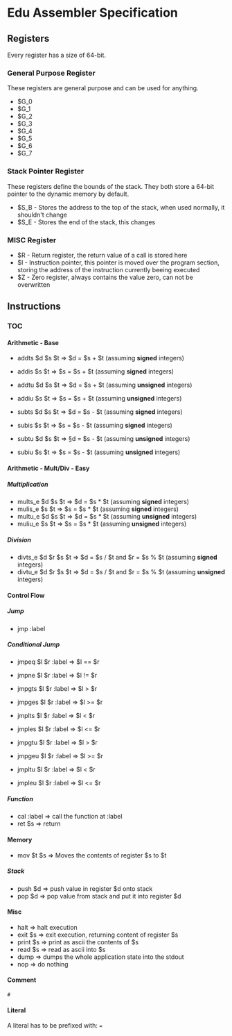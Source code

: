 # Edu Assembler Specification

## Registers

Every register has a size of 64-bit.

### General Purpose Register

These registers are general purpose and can be used for anything.

 * $G_0
 * $G_1
 * $G_2
 * $G_3
 * $G_4
 * $G_5
 * $G_6
 * $G_7

### Stack Pointer Register

These registers define the bounds of the stack. They both store a 64-bit pointer to the dynamic memory by default.

 * $S_B - Stores the address to the top of the stack, when used normally, it shouldn't change
 * $S_E - Stores the end of the stack, this changes

### MISC Register

 * $R - Return register, the return value of a call is stored here
 * $I - Instruction pointer, this pointer is moved over the program section, storing the address of the instruction currently beeing executed
 * $Z - Zero register, always contains the value zero, can not be overwritten

## Instructions

### TOC

#### Arithmetic - Base
 * addts $d $s $t => $d = $s + $t (assuming **signed** integers)
 * addis $s $t    => $s = $s + $t (assuming **signed** integers)
 * addtu $d $s $t => $d = $s + $t (assuming **unsigned** integers) 
 * addiu $s $t    => $s = $s + $t (assuming **unsigned** integers)

 * subts $d $s $t => $d = $s - $t (assuming **signed** integers)
 * subis $s $t    => $s = $s - $t (assuming **signed** integers)
 * subtu $d $s $t => §d = $s - $t (assuming **unsigned** integers)
 * subiu $s $t    => $s = $s - $t (assuming **unsigned** integers)


#### Arithmetic - Mult/Div - Easy

##### Multiplication
 * mults_e $d $s $t => $d = $s * $t (assuming **signed** integers) 
 * mulis_e $s $t    => $s = $s * $t (assuming **signed** integers)
 * multu_e $d $s $t => $d = $s * $t (assuming **unsigned** integers)
 * muliu_e $s $t    => $s = $s * $t (assuming **unsigned** integers)

##### Division
 * divts_e $d $r $s $t => $d = $s / $t and $r = $s % $t (assuming **signed** integers)
 * divtu_e $d $r $s $t => $d = $s / $t and $r = $s % $t (assuming **unsigned** integers)

#### Control Flow

##### Jump
 * jmp :label

##### Conditional Jump
 * jmpeq  $l $r :label => $l == $r
 * jmpne  $l $r :label => $l != $r

 * jmpgts $l $r :label => $l >  $r
 * jmpges $l $r :label => $l >= $r
 * jmplts $l $r :label => $l <  $r
 * jmples $l $r :label => $l <= $r

 * jmpgtu $l $r :label => $l >  $r
 * jmpgeu $l $r :label => $l >= $r
 * jmpltu $l $r :label => $l <  $r
 * jmpleu $l $r :label => $l <= $r

##### Function
 * cal :label => call the function at :label
 * ret $s => return

#### Memory
 * mov $t $s => Moves the contents of register $s to $t

##### Stack
 * push $d => push value in register $d onto stack
 * pop  $d => pop value from stack and put it into register $d

#### Misc
 * halt     => halt execution
 * exit  $s => exit execution, returning content of register $s 
 * print $s => print as ascii the contents of $s
 * read  $s => read  as ascii into $s
 * dump     => dumps the whole application state into the stdout
 * nop      => do nothing

#### Comment

`# `

#### Literal

A literal has to be prefixed with: `=`
